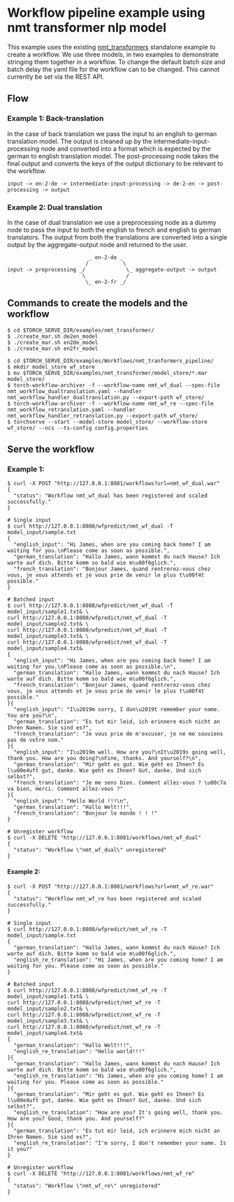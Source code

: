 # Workflow pipeline example using nmt transformer nlp model

This example uses the existing [nmt_transformers](../../nmt_transformer) standalone example to create a workflow. We use three models, in two examples to demonstrate stringing them together in a workflow.
To change the default batch size and batch delay the yaml file for the workflow can to be changed. This cannot currently be set via the REST API.

## Flow

### Example 1: Back-translation

In the case of back translation we pass the input to an english to german translation model. The output is cleaned up by the intermediate-input-processing node and converted into a format which is expected by the german to english translation model. The post-processing node takes the final output and converts the keys of the output dictionary to be relevant to the workflow.

```
input -> en-2-de -> intermediate-input-processing -> de-2-en -> post-processing -> output
```

### Example 2: Dual translation

In the case of dual translation we use a preprocessing node as a dummy node to pass the input to both the english to french and english to german translators. The output from both the translations are converted into a single output by the aggregate-output node and returned to the user.

```
                          _ en-2-de _
                         /           \
input -> preprocessing _/             \_ aggregate-output -> output
                        \             /
                         \_ en-2-fr _/
```

## Commands to create the models and the workflow
```
$ cd $TORCH_SERVE_DIR/examples/nmt_transformer/
$ ./create_mar.sh de2en_model
$ ./create_mar.sh en2de_model
$ ./create_mar.sh en2fr_model

$ cd $TORCH_SERVE_DIR/examples/Workflows/nmt_tranformers_pipeline/
$ mkdir model_store wf_store
$ mv $TORCH_SERVE_DIR/examples/nmt_transformer/model_store/*.mar model_store/
$ torch-workflow-archiver -f --workflow-name nmt_wf_dual --spec-file nmt_workflow_dualtranslation.yaml --handler nmt_workflow_handler_dualtranslation.py --export-path wf_store/
$ torch-workflow-archiver -f --workflow-name nmt_wf_re --spec-file nmt_workflow_retranslation.yaml --handler nmt_workflow_handler_retranslation.py --export-path wf_store/
$ torchserve --start --model-store model_store/ --workflow-store wf_store/ --ncs --ts-config config.properties
```

## Serve the workflow
### Example 1:
```
$ curl -X POST "http://127.0.0.1:8081/workflows?url=nmt_wf_dual.war"
{
  "status": "Workflow nmt_wf_dual has been registered and scaled successfully."
}

# Single input
$ curl http://127.0.0.1:8080/wfpredict/nmt_wf_dual -T model_input/sample.txt
{
  "english_input": "Hi James, when are you coming back home? I am waiting for you.\nPlease come as soon as possible.",
  "german_translation": "Hallo James, wann kommst du nach Hause? Ich warte auf dich. Bitte komm so bald wie m\u00f6glich.",
  "french_translation": "Bonjour James, quand rentrerez-vous chez vous, je vous attends et je vous prie de venir le plus t\u00f4t possible."
}

# Batched input
$ curl http://127.0.0.1:8080/wfpredict/nmt_wf_dual -T model_input/sample1.txt& \
curl http://127.0.0.1:8080/wfpredict/nmt_wf_dual -T model_input/sample2.txt& \
curl http://127.0.0.1:8080/wfpredict/nmt_wf_dual -T model_input/sample3.txt& \
curl http://127.0.0.1:8080/wfpredict/nmt_wf_dual -T model_input/sample4.txt&
{
  "english_input": "Hi James, when are you coming back home? I am waiting for you.\nPlease come as soon as possible.\n",
  "german_translation": "Hallo James, wann kommst du nach Hause? Ich warte auf dich. Bitte komm so bald wie m\u00f6glich.",
  "french_translation": "Bonjour James, quand rentrerez-vous chez vous, je vous attends et je vous prie de venir le plus t\u00f4t possible."
}{
  "english_input": "I\u2019m sorry, I don\u2019t remember your name. You are you?\n",
  "german_translation": "Es tut mir leid, ich erinnere mich nicht an Ihren Namen. Sie sind es?",
  "french_translation": "Je vous prie de m'excuser, je ne me souviens pas de votre nom."
}{
  "english_input": "I\u2019m well. How are you?\nIt\u2019s going well, thank you. How are you doing?\nFine, thanks. And yourself?\n",
  "german_translation": "Mir geht es gut. Wie geht es Ihnen? Es l\u00e4uft gut, danke. Wie geht es Ihnen? Gut, danke. Und sich selbst?",
  "french_translation": "Je me sens bien. Comment allez-vous ? \u00c7a va bien, merci. Comment allez-vous ?"
}{
  "english_input": "Hello World !!!\n",
  "german_translation": "Hallo Welt!!!",
  "french_translation": "Bonjour le monde ! ! !"
}

# Unregister workflow
$ curl -X DELETE "http://127.0.0.1:8081/workflows/nmt_wf_dual"
{
  "status": "Workflow \"nmt_wf_dual\" unregistered"
}
```

#### Example 2:
```
$ curl -X POST "http://127.0.0.1:8081/workflows?url=nmt_wf_re.war"
{
  "status": "Workflow nmt_wf_re has been registered and scaled successfully."
}

# Single input
$ curl http://127.0.0.1:8080/wfpredict/nmt_wf_re -T model_input/sample.txt
{
  "german_translation": "Hallo James, wann kommst du nach Hause? Ich warte auf dich. Bitte komm so bald wie m\u00f6glich.",
  "english_re_translation": "Hi James, when are you coming home? I am waiting for you. Please come as soon as possible."
}

# Batched input
$ curl http://127.0.0.1:8080/wfpredict/nmt_wf_re -T model_input/sample1.txt& \
curl http://127.0.0.1:8080/wfpredict/nmt_wf_re -T model_input/sample2.txt& \
curl http://127.0.0.1:8080/wfpredict/nmt_wf_re -T model_input/sample3.txt& \
curl http://127.0.0.1:8080/wfpredict/nmt_wf_re -T model_input/sample4.txt&
{
  "german_translation": "Hallo Welt!!!",
  "english_re_translation": "Hello world!!!"
}{
  "german_translation": "Hallo James, wann kommst du nach Hause? Ich warte auf dich. Bitte komm so bald wie m\u00f6glich.",
  "english_re_translation": "Hi James, when are you coming home? I am waiting for you. Please come as soon as possible."
}{
  "german_translation": "Mir geht es gut. Wie geht es Ihnen? Es l\u00e4uft gut, danke. Wie geht es Ihnen? Gut, danke. Und sich selbst?",
  "english_re_translation": "How are you? It's going well, thank you. How are you? Good, thank you. And yourself?"
}{
  "german_translation": "Es tut mir leid, ich erinnere mich nicht an Ihren Namen. Sie sind es?",
  "english_re_translation": "I'm sorry, I don't remember your name. Is it you?"
}

# Unregister workflow
$ curl -X DELETE "http://127.0.0.1:8081/workflows/nmt_wf_re"
{
  "status": "Workflow \"nmt_wf_re\" unregistered"
}
```
